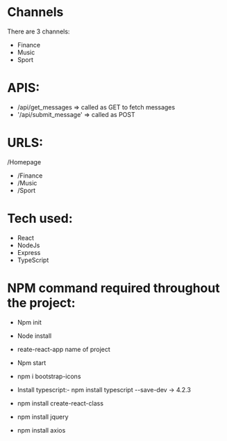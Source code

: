# Channels

There are 3 channels:
- Finance
- Music
- Sport

# APIS:

- /api/get_messages => called as GET to fetch messages
- '/api/submit_message'  => called as POST 

# URLS:
/Homepage
- /Finance
- /Music
- /Sport

# Tech used:

- React 
- NodeJs
- Express
- TypeScript

# NPM command required throughout the project:

- Npm init 

- Node install

- reate-react-app name of project

- Npm start

- npm i bootstrap-icons

- Install typescript:- npm install typescript --save-dev  -> 4.2.3

- npm install create-react-class

- npm install jquery

- npm install axios


